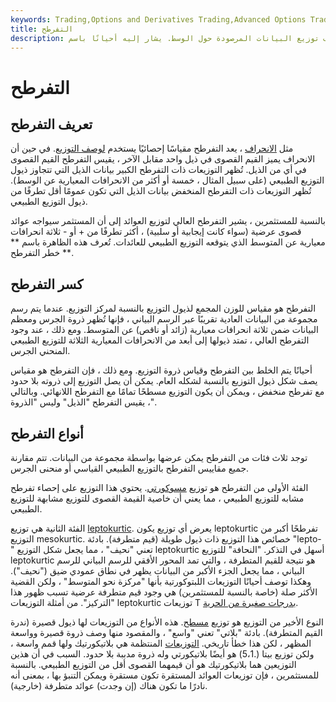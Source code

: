 ```yaml
---
keywords: Trading,Options and Derivatives Trading,Advanced Options Trading Concepts,Options and Derivatives,Advanced Concepts
title: التفرطح
description: التفرطح هو مقياس إحصائي يستخدم لوصف توزيع البيانات المرصودة حول الوسط. يشار إليه أحيانًا باسم &amp; quot؛ تقلب التقلب. &amp; quot؛
---
```


# التفرطح
## تعريف التفرطح

مثل [الانحراف](/skewness) ، يعد التفرطح مقياسًا إحصائيًا يستخدم [لوصف التوزيع](/descriptive_statistics). في حين أن الانحراف يميز القيم القصوى في ذيل واحد مقابل الآخر ، يقيس التفرطح القيم القصوى في أي من الذيل. تُظهر التوزيعات ذات التفرطح الكبير بيانات الذيل التي تتجاوز ذيول التوزيع الطبيعي (على سبيل المثال ، خمسة أو أكثر من الانحرافات المعيارية عن الوسط). تُظهر التوزيعات ذات التفرطح المنخفض بيانات الذيل التي تكون عمومًا أقل تطرفًا من ذيول التوزيع الطبيعي.

بالنسبة للمستثمرين ، يشير التفرطح العالي لتوزيع العوائد إلى أن المستثمر سيواجه عوائد قصوى عرضية (سواء كانت إيجابية أو سلبية) ، أكثر تطرفًا من + أو - ثلاثة انحرافات معيارية عن المتوسط الذي يتوقعه التوزيع الطبيعي للعائدات. تُعرف هذه الظاهرة باسم ** خطر التفرطح **.

## كسر التفرطح

التفرطح هو مقياس للوزن المجمع لذيول التوزيع بالنسبة لمركز التوزيع. عندما يتم رسم مجموعة من البيانات العادية تقريبًا عبر الرسم البياني ، فإنها تُظهر ذروة الجرس ومعظم البيانات ضمن ثلاثة انحرافات معيارية (زائد أو ناقص) عن المتوسط. ومع ذلك ، عند وجود التفرطح العالي ، تمتد ذيولها إلى أبعد من الانحرافات المعيارية الثلاثة للتوزيع الطبيعي المنحني الجرس.

أحيانًا يتم الخلط بين التفرطح وقياس ذروة التوزيع. ومع ذلك ، فإن التفرطح هو مقياس يصف شكل ذيول التوزيع بالنسبة لشكله العام. يمكن أن يصل التوزيع إلى ذروته بلا حدود مع تفرطح منخفض ، ويمكن أن يكون التوزيع مسطحًا تمامًا مع التفرطح اللانهائي. وبالتالي ، يقيس التفرطح "الذيل" وليس "الذروة".

## أنواع التفرطح

توجد ثلاث فئات من التفرطح يمكن عرضها بواسطة مجموعة من البيانات. تتم مقارنة جميع مقاييس التفرطح بالتوزيع الطبيعي القياسي أو منحنى الجرس.

الفئة الأولى من التفرطح هو توزيع [مسوكورتي](/mesokurtic). يحتوي هذا التوزيع على إحصاء تفرطح مشابه للتوزيع الطبيعي ، مما يعني أن خاصية القيمة القصوى للتوزيع مشابهة للتوزيع الطبيعي.

الفئة الثانية هي توزيع [leptokurtic](/leptokurtic). يعرض أي توزيع يكون leptokurtic تفرطحًا أكبر من التوزيع mesokurtic. خصائص هذا التوزيع ذات ذيول طويلة (قيم متطرفة). بادئة "lepto-" تعني "نحيف" ، مما يجعل شكل التوزيع leptokurtic أسهل في التذكر. "النحافة" للتوزيع leptokurtic هو نتيجة للقيم المتطرفة ، والتي تمد المحور الأفقي للرسم البياني للرسم البياني ، مما يجعل الجزء الأكبر من البيانات يظهر في نطاق عمودي ضيق ("نحيف"). وهكذا توصف أحيانًا التوزيعات اللبتوكورتية بأنها "مركزة نحو المتوسط" ، ولكن القضية الأكثر صلة (خاصة بالنسبة للمستثمرين) هي وجود قيم متطرفة عرضية تسبب ظهور هذا "التركيز". من أمثلة التوزيعات leptokurtic توزيعات T [بدرجات صغيرة من الحرية](/degrees-of-freedom).

النوع الأخير من التوزيع هو توزيع [مسطح](/platykurtic). هذه الأنواع من التوزيعات لها ذيول قصيرة (ندرة القيم المتطرفة). بادئة "بلاتي" تعني "واسع" ، والمقصود منها وصف ذروة قصيرة وواسعة المظهر ، لكن هذا خطأ تاريخي. [التوزيعات](/uniform-distribution) المنتظمة هي بلاتيكورتيك ولها قمم واسعة ، ولكن توزيع بيتا (.5،1) هو أيضًا بلاتيكورتي وله ذروة مدببة بلا حدود. السبب في أن هذين التوزيعين هما بلاتيكورتيك هو أن قيمهما القصوى أقل من التوزيع الطبيعي. بالنسبة للمستثمرين ، فإن توزيعات العوائد المستقرة تكون مستقرة ويمكن التنبؤ بها ، بمعنى أنه نادرًا ما تكون هناك (إن وجدت) عوائد متطرفة (خارجية).

